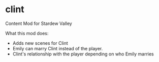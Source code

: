 # clint
Content Mod for Stardew Valley

What this mod does:

* Adds new scenes for Clint
* Emily can marry Clint instead of the player.
* Clint's relationship with the player depending on who Emily marries
